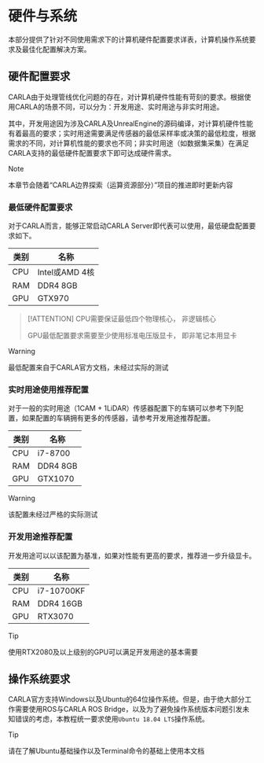 # 硬件与系统

本部分提供了针对不同使用需求下的计算机硬件配置要求详表，计算机操作系统要求及最佳化配置解决方案。

## 硬件配置要求

CARLA由于处理管线优化问题的存在，对计算机硬件性能有苛刻的要求。根据使用CARLA的场景不同，可以分为：开发用途、实时用途与非实时用途。

其中，开发用途因为涉及CARLA及UnrealEngine的源码编译，对计算机硬件性能有着最高的要求；实时用途需要满足传感器的最低采样率或决策的最低粒度，根据需求的不同，对计算机性能的要求也不同；非实时用途（如数据集采集）在满足CARLA支持的最低硬件配置要求下即可达成硬件需求。

> [!NOTE]
> 本章节会随着“CARLA边界探索（运算资源部分）”项目的推进即时更新内容

### 最低硬件配置要求

对于CARLA而言，能够正常启动CARLA Server即代表可以使用，最低硬盘配置要求如下。

|   类别    |   名称  |
|  ----     | ----  |
|   CPU     | Intel或AMD 4核 |
|   RAM     | DDR4 8GB |
|   GPU     | GTX970 |

> [!ATTENTION]
> CPU需要保证最低四个物理核心， 非逻辑核心
> 
> GPU最低配置要求需要至少使用标准电压版显卡， 即非笔记本用显卡

> [!WARNING]
> 最低配置来自于CARLA官方文档，未经过实际的测试

### 实时用途使用推荐配置

对于一般的实时用途（1CAM + 1LiDAR）传感器配置下的车辆可以参考下列配置，如果配置的车辆拥有更多的传感器，请参考开发用途推荐配置。

|   类别    |   名称  |
|  ----     | ----  |
|   CPU     | i7-8700 |
|   RAM     | DDR4 8GB |
|   GPU     | GTX1070 |

> [!WARNING]
> 该配置未经过严格的实际测试

### 开发用途推荐配置

开发用途可以以该配置为基准，如果对性能有更高的要求，推荐进一步升级显卡。

|   类别    |   名称  |
|  ----     | ----  |
|   CPU     | i7-10700KF |
|   RAM     | DDR4 16GB |
|   GPU     | RTX3070 |

> [!TIP]
> 使用RTX2080及以上级别的GPU可以满足开发用途的基本需要

## 操作系统要求

CARLA官方支持Windows以及Ubuntu的64位操作系统。但是，由于绝大部分工作需要使用ROS与CARLA ROS Bridge，以及为了避免操作系统版本问题引发未知错误的考虑，本教程统一要求使用`Ubuntu 18.04 LTS`操作系统。

> [!TIP]
> 请在了解Ubuntu基础操作以及Terminal命令的基础上使用本文档